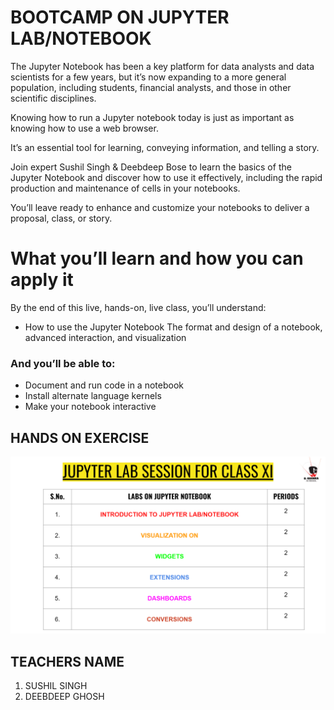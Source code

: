 # BOOTCAMP ON JUPYTER LAB/NOTEBOOK

The Jupyter Notebook has been a key platform for data analysts and data scientists for a few years, but it’s now expanding to a more general population, including students, financial analysts, and those in other scientific disciplines. 

Knowing how to run a Jupyter notebook today is just as important as knowing how to use a web browser. 

It’s an essential tool for learning, conveying information, and telling a story.

Join expert Sushil Singh & Deebdeep Bose to learn the basics of the Jupyter Notebook and discover how to use it effectively, including the rapid production and maintenance of cells in your notebooks. 

You’ll leave ready to enhance and customize your notebooks to deliver a proposal, class, or story.

# What you’ll learn and how you can apply it
By the end of this live, hands-on, live class, you’ll understand:

+ How to use the Jupyter Notebook
The format and design of a notebook, advanced interaction, and visualization

### And you’ll be able to:

+ Document and run code in a notebook
+ Install alternate language kernels
+ Make your notebook interactive

## HANDS ON EXERCISE

![jupyter](jupyter.png)


## TEACHERS NAME

1. SUSHIL SINGH 
2. DEEBDEEP GHOSH
